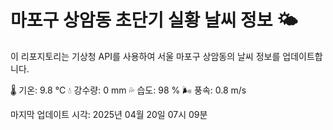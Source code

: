 
# 마포구 상암동 초단기 실황 날씨 정보 🌤️

이 리포지토리는 기상청 API를 사용하여 서울 마포구 상암동의 날씨 정보를 업데이트합니다. 

🌡️ 기온: 9.8 ℃
💧 강수량: 0 mm
💦 습도: 98 %
🌬️ 풍속: 0.8 m/s

마지막 업데이트 시각: 2025년 04월 20일 07시 09분    
